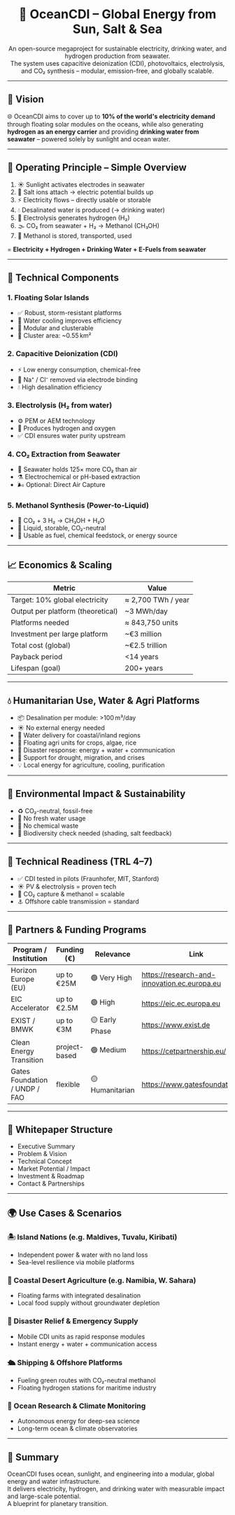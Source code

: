 <h1 align="center">🌊 OceanCDI – Global Energy from Sun, Salt & Sea</h1>

<p align="center">
An open-source megaproject for sustainable electricity, drinking water, and hydrogen production from seawater.<br>
The system uses capacitive deionization (CDI), photovoltaics, electrolysis, and CO₂ synthesis – modular, emission-free, and globally scalable.
</p>

---

## 🧭 Vision

🌐 OceanCDI aims to cover up to **10% of the world's electricity demand** through floating solar modules on the oceans, while also generating **hydrogen as an energy carrier** and providing **drinking water from seawater** – powered solely by sunlight and ocean water.

---

## 🔬 Operating Principle – Simple Overview

1. ☀️ Sunlight activates electrodes in seawater  
2. 🧲 Salt ions attach → electric potential builds up  
3. ⚡ Electricity flows – directly usable or storable  
4. 💧 Desalinated water is produced (→ drinking water)  
5. 🔬 Electrolysis generates hydrogen (H₂)  
6. 🌫️ CO₂ from seawater + H₂ → Methanol (CH₃OH)  
7. 🚢 Methanol is stored, transported, used  

= **Electricity + Hydrogen + Drinking Water + E-Fuels from seawater**

---

## 🔧 Technical Components

### 1. Floating Solar Islands
- ✅ Robust, storm-resistant platforms  
- 🔋 Water cooling improves efficiency  
- 🧩 Modular and clusterable  
- 📐 Cluster area: ~0.55 km²  

### 2. Capacitive Deionization (CDI)
- ⚡ Low energy consumption, chemical-free  
- 🧲 Na⁺ / Cl⁻ removed via electrode binding  
- 💧 High desalination efficiency  

### 3. Electrolysis (H₂ from water)
- ⚙️ PEM or AEM technology  
- 🔬 Produces hydrogen and oxygen  
- ✅ CDI ensures water purity upstream  

### 4. CO₂ Extraction from Seawater
- 🌊 Seawater holds 125× more CO₂ than air  
- ⚗️ Electrochemical or pH-based extraction  
- 🌬️ Optional: Direct Air Capture  

### 5. Methanol Synthesis (Power-to-Liquid)
- 🧪 CO₂ + 3 H₂ → CH₃OH + H₂O  
- 🧴 Liquid, storable, CO₂-neutral  
- 🔋 Usable as fuel, chemical feedstock, or energy source  

---

## 📈 Economics & Scaling

| **Metric**                        | **Value**                     |
|----------------------------------|-------------------------------|
| Target: 10% global electricity   | ≈ 2,700 TWh / year            |
| Output per platform (theoretical)| ~3 MWh/day                    |
| Platforms needed                 | ≈ 843,750 units               |
| Investment per large platform   | ~€3 million                   |
| Total cost (global)             | ~€2.5 trillion                |
| Payback period                  | <14 years                     |
| Lifespan (goal)                 | 200+ years                    |

---

## 💧 Humanitarian Use, Water & Agri Platforms

- 📦 Desalination per module: >100 m³/day  
- ☀️ No external energy needed  
- 🚰 Water delivery for coastal/inland regions  
- 🌾 Floating agri units for crops, algae, rice  
- 🛟 Disaster response: energy + water + communication  
- 🌊 Support for drought, migration, and crises  
- 💡 Local energy for agriculture, cooling, purification  

---

## 🌿 Environmental Impact & Sustainability

- ♻️ CO₂-neutral, fossil-free  
- 🚫 No fresh water usage  
- 🧪 No chemical waste  
- 🐠 Biodiversity check needed (shading, salt feedback)  

---

## 🧪 Technical Readiness (TRL 4–7)

- ✅ CDI tested in pilots (Fraunhofer, MIT, Stanford)  
- ☀️ PV & electrolysis = proven tech  
- 🧪 CO₂ capture & methanol = scalable  
- ⚓ Offshore cable transmission = standard  

---

## 🤝 Partners & Funding Programs

| **Program / Institution**       | **Funding (€)** | **Relevance** | **Link**                                 |
|---------------------------------|-----------------|----------------|-------------------------------------------|
| Horizon Europe (EU)            | up to €25M       | 🟢 Very High    | https://research-and-innovation.ec.europa.eu |
| EIC Accelerator                | up to €2.5M      | 🟢 High         | https://eic.ec.europa.eu                  |
| EXIST / BMWK                   | up to €3M        | 🟡 Early Phase  | https://www.exist.de                      |
| Clean Energy Transition        | project-based    | 🟢 Medium       | https://cetpartnership.eu/               |
| Gates Foundation / UNDP / FAO | flexible         | 🟡 Humanitarian | https://www.gatesfoundation.org          |

---

## 📘 Whitepaper Structure

- Executive Summary  
- Problem & Vision  
- Technical Concept  
- Market Potential / Impact  
- Investment & Roadmap  
- Contact & Partnerships  

---

## 🌍 Use Cases & Scenarios

### 🏝️ Island Nations (e.g. Maldives, Tuvalu, Kiribati)
- Independent power & water with no land loss  
- Sea-level resilience via mobile platforms

### 🌽 Coastal Desert Agriculture (e.g. Namibia, W. Sahara)
- Floating farms with integrated desalination  
- Local food supply without groundwater depletion

### 🛟 Disaster Relief & Emergency Supply
- Mobile CDI units as rapid response modules  
- Instant energy + water + communication access

### 🛳️ Shipping & Offshore Platforms
- Fueling green routes with CO₂-neutral methanol  
- Floating hydrogen stations for maritime industry

### 🧪 Ocean Research & Climate Monitoring
- Autonomous energy for deep-sea science  
- Long-term ocean & climate observatories

---

## 🔭 Summary

OceanCDI fuses ocean, sunlight, and engineering into a modular, global energy and water infrastructure.  
It delivers electricity, hydrogen, and drinking water with measurable impact and large-scale potential.  
A blueprint for planetary transition.
